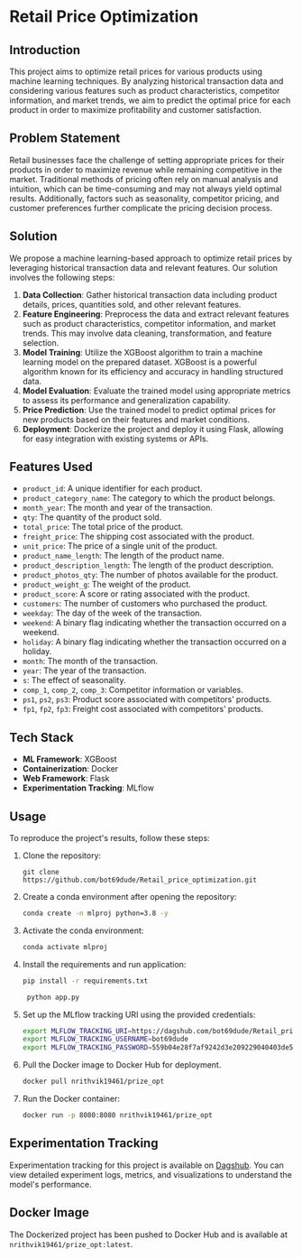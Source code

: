 # Retail Price Optimization

## Introduction
This project aims to optimize retail prices for various products using machine learning techniques. By analyzing historical transaction data and considering various features such as product characteristics, competitor information, and market trends, we aim to predict the optimal price for each product in order to maximize profitability and customer satisfaction.

## Problem Statement
Retail businesses face the challenge of setting appropriate prices for their products in order to maximize revenue while remaining competitive in the market. Traditional methods of pricing often rely on manual analysis and intuition, which can be time-consuming and may not always yield optimal results. Additionally, factors such as seasonality, competitor pricing, and customer preferences further complicate the pricing decision process.

## Solution
We propose a machine learning-based approach to optimize retail prices by leveraging historical transaction data and relevant features. Our solution involves the following steps:

1. **Data Collection**: Gather historical transaction data including product details, prices, quantities sold, and other relevant features.
2. **Feature Engineering**: Preprocess the data and extract relevant features such as product characteristics, competitor information, and market trends. This may involve data cleaning, transformation, and feature selection.
3. **Model Training**: Utilize the XGBoost algorithm to train a machine learning model on the prepared dataset. XGBoost is a powerful algorithm known for its efficiency and accuracy in handling structured data.
4. **Model Evaluation**: Evaluate the trained model using appropriate metrics to assess its performance and generalization capability.
5. **Price Prediction**: Use the trained model to predict optimal prices for new products based on their features and market conditions.
6. **Deployment**: Dockerize the project and deploy it using Flask, allowing for easy integration with existing systems or APIs.

## Features Used
- `product_id`: A unique identifier for each product.
- `product_category_name`: The category to which the product belongs.
- `month_year`: The month and year of the transaction.
- `qty`: The quantity of the product sold.
- `total_price`: The total price of the product.
- `freight_price`: The shipping cost associated with the product.
- `unit_price`: The price of a single unit of the product.
- `product_name_length`: The length of the product name.
- `product_description_length`: The length of the product description.
- `product_photos_qty`: The number of photos available for the product.
- `product_weight_g`: The weight of the product.
- `product_score`: A score or rating associated with the product.
- `customers`: The number of customers who purchased the product.
- `weekday`: The day of the week of the transaction.
- `weekend`: A binary flag indicating whether the transaction occurred on a weekend.
- `holiday`: A binary flag indicating whether the transaction occurred on a holiday.
- `month`: The month of the transaction.
- `year`: The year of the transaction.
- `s`: The effect of seasonality.
- `comp_1`, `comp_2`, `comp_3`: Competitor information or variables.
- `ps1`, `ps2`, `ps3`: Product score associated with competitors’ products.
- `fp1`, `fp2`, `fp3`: Freight cost associated with competitors’ products.

## Tech Stack
- **ML Framework**: XGBoost
- **Containerization**: Docker
- **Web Framework**: Flask
- **Experimentation Tracking**: MLflow

## Usage
To reproduce the project's results, follow these steps:

1. Clone the repository:
    ```
    git clone https://github.com/bot69dude/Retail_price_optimization.git
    ```

2. Create a conda environment after opening the repository:
    ```bash
    conda create -n mlproj python=3.8 -y
    ```

3. Activate the conda environment:
    ```bash
    conda activate mlproj
    ```

4. Install the requirements and run application:
    ```bash
    pip install -r requirements.txt
    ```

   ```bash
    python app.py
    ```
    

4. Set up the MLflow tracking URI using the provided credentials:
    ```bash
    export MLFLOW_TRACKING_URI=https://dagshub.com/bot69dude/Retail_price_optimization.mlflow
    export MLFLOW_TRACKING_USERNAME=bot69dude
    export MLFLOW_TRACKING_PASSWORD=559b04e28f7af9242d3e209229040403de58f073
    ```
    
5. Pull the Docker image to Docker Hub for deployment.
    ```bash
    docker pull nrithvik19461/prize_opt
    ```
6. Run the Docker container:
    ```bash
    docker run -p 8080:8080 nrithvik19461/prize_opt
    ```

## Experimentation Tracking
Experimentation tracking for this project is available on [Dagshub](https://dagshub.com/bot69dude/Retail_price_optimization.mlflow). You can view detailed experiment logs, metrics, and visualizations to understand the model's performance.

## Docker Image
The Dockerized project has been pushed to Docker Hub and is available at `nrithvik19461/prize_opt:latest`.

